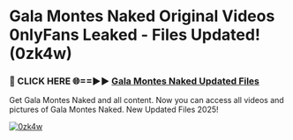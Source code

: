 # Gala Montes Naked Original Videos 0nlyFans Leaked - Files Updated! (0zk4w)

<h3>🔴 CLICK HERE 🌐==►► <a href="https://tinyurl.com/up5wt9bj" rel="nofollow">Gala Montes Naked Updated Files</a></h3>

Get Gala Montes Naked and all content. Now you can access all videos and pictures of Gala Montes Naked. New Updated Files 2025!

[![0zk4w](https://i.imgur.com/ABiUzMV.gif)](https://tinyurl.com/up5wt9bj)
